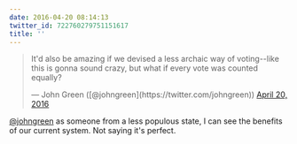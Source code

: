 ```yaml
---
date: 2016-04-20 08:14:13
twitter_id: 722760279751151617
title: ''
---
```


<blockquote class="twitter-tweet"><p lang="en" dir="ltr">It&#39;d also be amazing if we devised a less archaic way of voting--like this is gonna sound crazy, but what if every vote was counted equally?</p>&mdash; John Green ([@johngreen](https://twitter.com/johngreen)) <a href="https://twitter.com/johngreen/status/722611461214724096?ref_src=twsrc%5Etfw">April 20, 2016</a></blockquote>
<script async src="https://platform.twitter.com/widgets.js" charset="utf-8"></script>

[@johngreen](https://twitter.com/johngreen) as someone from a less populous state, I can see the benefits of our current system. Not saying it's perfect.
